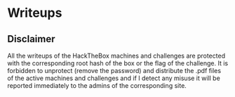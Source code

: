 # Writeups


## Disclaimer

All the writeups of the HackTheBox machines and challenges are protected with the corresponding root hash of the box or the flag of the challenge. It is forbidden to unprotect (remove the password) and distribute the .pdf files of the active machines and challenges and if I detect any misuse it will be reported immediately to the admins of the corresponding site.
